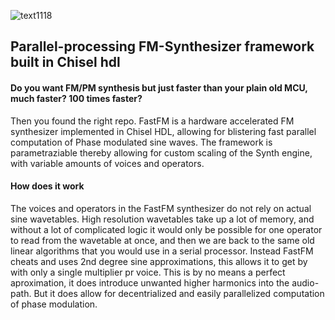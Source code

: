 ![text1118](https://user-images.githubusercontent.com/66793169/160619109-36e7f0bb-38f6-4303-b77e-12ad124961b2.png)

## Parallel-processing FM-Synthesizer framework built in Chisel hdl  

#### Do you want FM/PM synthesis but just faster than your plain old MCU, much faster? 100 times faster? 

Then you found the right repo. FastFM is a hardware accelerated FM synthesizer implemented in Chisel HDL, allowing for blistering fast parallel computation of Phase modulated sine waves. The framework is parametraziable thereby allowing for custom scaling of the Synth engine, with variable amounts of voices and operators.

#### How does it work

The voices and operators in the FastFM synthesizer do not rely on actual sine wavetables. High resolution wavetables take up a lot of memory, and without a lot of complicated logic it would only be possible for one operator to read from the wavetable at once, and then we are back to the same old linear algorithms that you would use in a serial processor. Instead FastFM cheats and uses 2nd degree sine approximations, this allows it to get by with only a single multiplier pr voice. This is by no means a perfect aproximation, it does introduce unwanted higher harmonics into the audio-path. But it does allow for decentrialized and easily parallelized computation of phase modulation.
